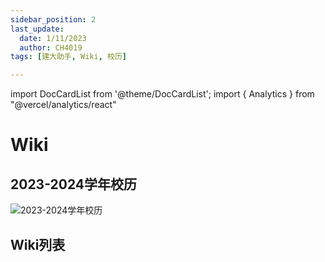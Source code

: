```yaml
---
sidebar_position: 2
last_update:
  date: 1/11/2023
  author: CH4019
tags: [建大助手, Wiki, 校历]

---
```

import DocCardList from '@theme/DocCardList';
import { Analytics } from "@vercel/analytics/react"
<Analytics/>

# Wiki

## 2023-2024学年校历

![2023-2024学年校历](/img/day.jpg)

## Wiki列表

<DocCardList />
